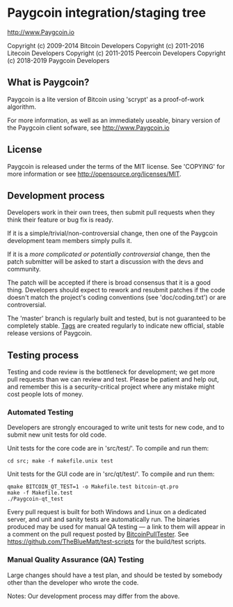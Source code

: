 Paygcoin integration/staging tree
================================

http://www.Paygcoin.io

Copyright (c) 2009-2014 Bitcoin Developers
Copyright (c) 2011-2016 Litecoin Developers
Copyright (c) 2011-2015 Peercoin Developers
Copyright (c) 2018-2019 Paygcoin Developers

What is Paygcoin?
----------------

Paygcoin is a lite version of Bitcoin using 'scrypt' as a proof-of-work algorithm. 

For more information, as well as an immediately useable, binary version of
the Paygcoin client sofware, see http://www.Paygcoin.io

License
-------

Paygcoin is released under the terms of the MIT license. See 'COPYING' for more
information or see http://opensource.org/licenses/MIT.

Development process
-------------------

Developers work in their own trees, then submit pull requests when they think
their feature or bug fix is ready.

If it is a simple/trivial/non-controversial change, then one of the Paygcoin
development team members simply pulls it.

If it is a *more complicated or potentially controversial* change, then the patch
submitter will be asked to start a discussion with the devs and community.

The patch will be accepted if there is broad consensus that it is a good thing.
Developers should expect to rework and resubmit patches if the code doesn't
match the project's coding conventions (see 'doc/coding.txt') or are
controversial.

The 'master' branch is regularly built and tested, but is not guaranteed to be
completely stable. [Tags](https://github.com/payggit/paygcoin/tags) are created
regularly to indicate new official, stable release versions of Paygcoin.

Testing process
---------------

Testing and code review is the bottleneck for development; we get more pull
requests than we can review and test. Please be patient and help out, and
remember this is a security-critical project where any mistake might cost people
lots of money.

### Automated Testing

Developers are strongly encouraged to write unit tests for new code, and to
submit new unit tests for old code.

Unit tests for the core code are in 'src/test/'. To compile and run them:

    cd src; make -f makefile.unix test

Unit tests for the GUI code are in 'src/qt/test/'. To compile and run them:

    qmake BITCOIN_QT_TEST=1 -o Makefile.test bitcoin-qt.pro
    make -f Makefile.test
    ./Paygcoin-qt_test

Every pull request is built for both Windows and Linux on a dedicated server,
and unit and sanity tests are automatically run. The binaries produced may be
used for manual QA testing — a link to them will appear in a comment on the
pull request posted by [BitcoinPullTester](https://github.com/BitcoinPullTester).
See https://github.com/TheBlueMatt/test-scripts for the build/test scripts.

### Manual Quality Assurance (QA) Testing

Large changes should have a test plan, and should be tested by somebody other
than the developer who wrote the code.

Notes: Our development process may differ from the above.
	
	
	
	
	
	
	
	